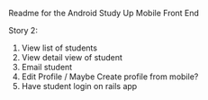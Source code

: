 Readme for the Android Study Up Mobile Front End

Story 2:
1. View list of students
2. View detail view of student
3. Email student
4. Edit Profile / Maybe Create profile from mobile?
5. Have student login on rails app